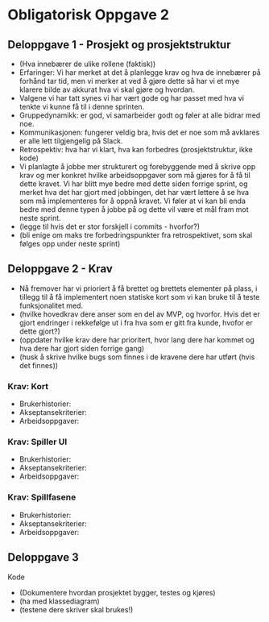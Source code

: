 # Obligatorisk Oppgave 2

## Deloppgave 1 - Prosjekt og prosjektstruktur
*   (Hva innebærer de ulike rollene (faktisk))
*   Erfaringer: Vi har merket at det å planlegge krav og hva de innebærer på forhånd tar tid, men vi merker at ved å 
gjøre dette så har vi et mye klarere bilde av akkurat hva vi skal gjøre og hvordan.
*   Valgene vi har tatt synes vi har vært gode og har passet med hva vi tenkte vi kunne få til i denne sprinten.
*   Gruppedynamikk: er god, vi samarbeider godt og føler at alle bidrar med noe.
*   Kommunikasjonen: fungerer veldig bra, hvis det er noe som må avklares er alle lett tilgjengelig på Slack.
*   Retrospektiv: hva har vi klart, hva kan forbedres (prosjektstruktur, ikke kode)
*   Vi planlagte å jobbe mer strukturert og forebyggende med å skrive opp krav og mer konkret hvilke arbeidsoppgaver som
må gjøres for å få til dette kravet. Vi har blitt mye bedre med dette siden forrige sprint, og merket hva det har gjort
med jobbingen, det har vært lettere å se hva som må implementeres for å oppnå kravet. Vi føler at vi kan bli enda bedre
med denne typen å jobbe på og dette vil være et mål fram mot neste sprint.
*   (legge til hvis det er stor forskjell i commits - hvorfor?)  
*   (bli enige om maks tre forbedringspunkter fra retrospektivet, som skal følges opp under neste sprint) 

## Deloppgave 2 - Krav
*   Nå fremover har vi prioriert å få brettet og brettets elementer på plass, i tillegg til å få implementert noen
statiske kort som vi kan bruke til å teste funksjonalitet med. 
*   (hvilke hovedkrav dere anser som en del av MVP, og hvorfor. Hvis det er gjort endringer i rekkefølge ut i fra
hva som er gitt fra kunde, hvofor er dette gjort?)
*   (oppdater hvilke krav dere har prioritert, hvor lang dere har kommet og hva dere har gjort siden forrige gang)
*   (husk å skrive hvilke bugs som finnes i de kravene dere har utført (hvis det finnes))

### Krav: Kort
*   Brukerhistorier:
*   Akseptansekriterier:
*   Arbeidsoppgaver:

### Krav: Spiller UI
*   Brukerhistorier:
*   Akseptansekriterier:
*   Arbeidsoppgaver:

### Krav: Spillfasene
*   Brukerhistorier:
*   Akseptansekriterier:
*   Arbeidsoppgaver:

## Deloppgave 3
Kode
*   (Dokumentere hvordan prosjektet bygger, testes og kjøres)
*   (ha med klassediagram)
*   (testene dere skriver skal brukes!)